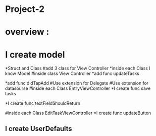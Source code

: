 # Project-2
# overview : 
# I create model
*Struct and Class
#add 3 class for View Controller
*inside each Class I know Model
#inside class View Controller
*add func updateTasks 

*add func didTapAdd
#Use extension for Delegate
#Use extension for datasourse
#inside each Class EntryViewController
*I create func save tasks 

*I create func textFieldShouldReturn

#inside each Class EditTaskViewController
*I create func updateButton

## I create UserDefaults

